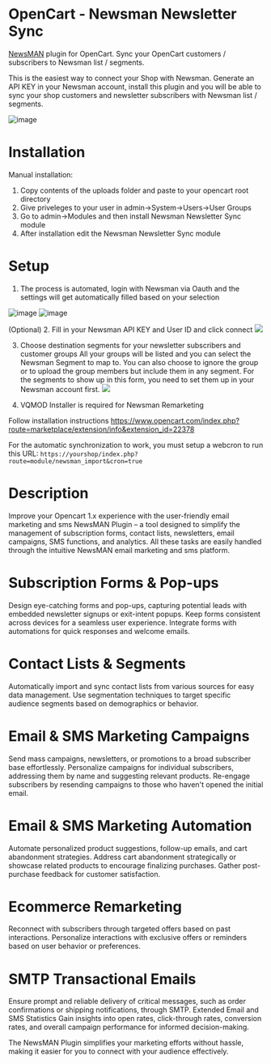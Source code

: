 # OpenCart - Newsman Newsletter Sync
[NewsMAN](https://www.newsman.com) plugin for OpenCart. Sync your OpenCart customers / subscribers to Newsman list / segments.

This is the easiest way to connect your Shop with Newsman.
Generate an API KEY in your Newsman account, install this plugin and you will be able to sync your shop customers and newsletter subscribers with Newsman list / segments.

![image](https://raw.githubusercontent.com/Newsman/OpenCart-Newsman/master/assets/newsmanBr.jpg)

# Installation
Manual installation:
1.  Copy contents of the uploads folder and paste to your opencart root directory
2.	Give priveleges to your user in admin->System->Users->User Groups
3.  Go to admin->Modules and then install Newsman Newsletter Sync module
4.  After installation edit the Newsman Newsletter Sync module

# Setup

1. The process is automated, login with Newsman via Oauth and the settings will get automatically filled based on your selection

![image](https://raw.githubusercontent.com/Newsman/OpenCart-Newsman/master/assets/oauth1.png)
![image](https://raw.githubusercontent.com/Newsman/OpenCart-Newsman/master/assets/oauth2.png)

(Optional)
2. Fill in your Newsman API KEY and User ID and click connect
![](https://raw.githubusercontent.com/Newsman/OpenCart-Newsman/master/assets/api-setup-screen-opencart.png)

3. Choose destination segments for your newsletter subscribers and customer groups
All your groups will be listed and you can select the Newsman Segment to map to.
You can also choose to ignore the group or to upload the group members but include them in any segment.
For the segments to show up in this form, you need to set them up in your Newsman account first.
![](https://raw.githubusercontent.com/Newsman/OpenCart-Newsman/master/assets/mapping-screen-opencart.png)

4. VQMOD Installer is required for Newsman Remarketing

Follow installation instructions
https://www.opencart.com/index.php?route=marketplace/extension/info&extension_id=22378

For the automatic synchronization to work, you must setup a webcron to run this URL:
`https://yourshop/index.php?route=module/newsman_import&cron=true`

# Description

Improve your Opencart 1.x experience with the user-friendly email marketing and sms NewsMAN Plugin – a tool designed to simplify the management of subscription forms, contact lists, newsletters, email campaigns, SMS functions, and analytics. All these tasks are easily handled through the intuitive NewsMAN email marketing and sms platform.

# Subscription Forms & Pop-ups
Design eye-catching forms and pop-ups, capturing potential leads with embedded newsletter signups or exit-intent popups.
Keep forms consistent across devices for a seamless user experience.
Integrate forms with automations for quick responses and welcome emails.

# Contact Lists & Segments

Automatically import and sync contact lists from various sources for easy data management.
Use segmentation techniques to target specific audience segments based on demographics or behavior.

# Email & SMS Marketing Campaigns 

Send mass campaigns, newsletters, or promotions to a broad subscriber base effortlessly.
Personalize campaigns for individual subscribers, addressing them by name and suggesting relevant products.
Re-engage subscribers by resending campaigns to those who haven't opened the initial email.

# Email & SMS Marketing Automation

Automate personalized product suggestions, follow-up emails, and cart abandonment strategies.
Address cart abandonment strategically or showcase related products to encourage finalizing purchases.
Gather post-purchase feedback for customer satisfaction.

# Ecommerce Remarketing

Reconnect with subscribers through targeted offers based on past interactions.
Personalize interactions with exclusive offers or reminders based on user behavior or preferences.

# SMTP Transactional Emails

Ensure prompt and reliable delivery of critical messages, such as order confirmations or shipping notifications, through SMTP.
Extended Email and SMS Statistics
Gain insights into open rates, click-through rates, conversion rates, and overall campaign performance for informed decision-making.

The NewsMAN Plugin simplifies your marketing efforts without hassle, making it easier for you to connect with your audience effectively.